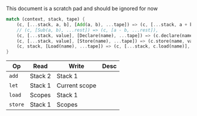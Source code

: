 This document is a scratch pad and should be ignored for now

```rust
match (context, stack, tape) {
    (c, [...stack, a, b], [Add(a, b), ...tape]) => (c, [...stack, a + b], tape),
    // (c, [Sub(a, b), ...rest]) => (c, [a - b, ...rest]),
    (c, [...stack, value], [Declare(name), ...tape]) => (c.declare(name, value), stack, tape),
    (c, [...stack, value], [Store(name), ...tape]) => (c.store(name, value), stack, tape),
    (c, stack, [Load(name), ...tape]) => (c, [...stack, c.load(name)], tape),
}
```

| Op      | Read    | Write         | Desc    |
| ------- | ------- | ------------- | ------- |
| `add`     | Stack 2 | Stack 1       |  |
| `let`   | Stack 1 | Current scope |         |
| `load`  | Scopes  | Stack 1       |         |
| `store` | Stack 1 | Scopes        |         |
